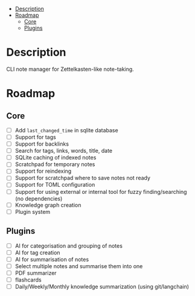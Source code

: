 <!--toc:start-->
- [Description](#description)
- [Roadmap](#roadmap)
  - [Core](#core)
  - [Plugins](#plugins)
<!--toc:end-->

# Description

CLI note manager for Zettelkasten-like note-taking.


# Roadmap

## Core
- [ ] Add `last_changed_time` in sqlite database
- [ ] Support for tags
- [ ] Support for backlinks
- [ ] Search for tags, links, words, title, date
- [ ] SQLite caching of indexed notes
- [ ] Scratchpad for temporary notes
- [ ] Support for reindexing
- [ ] Support for scratchpad where to save notes not ready
- [ ] Support for TOML configuration
- [ ] Support for using external or internal tool for fuzzy finding/searching (no dependencies)
- [ ] Knowledge graph creation
- [ ] Plugin system

## Plugins
- [ ] AI for categorisation and grouping of notes
- [ ] AI for tag creation
- [ ] AI for summarisation of notes
- [ ] Select multiple notes and summarise them into one
- [ ] PDF summarizer
- [ ] flashcards
- [ ] Daily/Weekly/Monthly knowledge summarization (using git/langchain)

